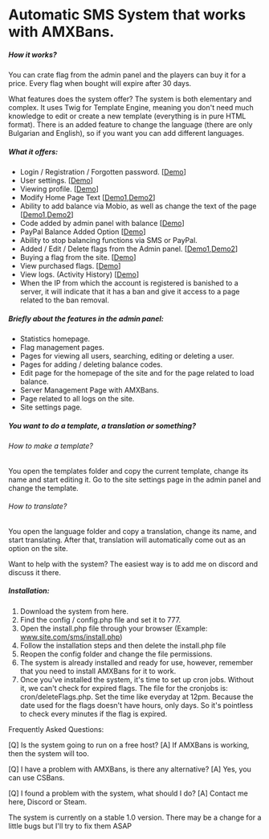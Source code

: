# Automatic SMS System that works with AMXBans.

##### How it works?
You can crate flag from the admin panel and the players can buy it for a price. 
Every flag when bought will expire after 30 days.

What features does the system offer?
The system is both elementary and complex.
It uses Twig for Template Engine, meaning you don't need much knowledge to edit or create a new template (everything is in pure HTML format).
There is an added feature to change the language (there are only Bulgarian and English), so if you want you can add different languages.

##### What it offers:
- Login / Registration / Forgotten password. [[Demo](https://imgur.com/Qsr7cxB)]
- User settings. [[Demo](https://imgur.com/X1yXj3C)]
- Viewing profile. [[Demo](https://imgur.com/TutlHTD)]
- Modify Home Page Text [[Demo1](https://imgur.com/yY2Kf1c),[Demo2](https://imgur.com/HdAdUU6)]
- Ability to add balance via Mobio, as well as change the text of the page [[Demo1](https://imgur.com/MoZUtqv),[Demo2](https://imgur.com/8rOLW5Q)]
- Code added by admin panel with balance [[Demo](https://imgur.com/0ISgJT3)]
- PayPal Balance Added Option [[Demo](https://imgur.com/oHf0Ghs)]
- Ability to stop balancing functions via SMS or PayPal.
- Added / Edit / Delete flags from the Admin panel. [[Demo1](https://imgur.com/Y3VVIfG),[Demo2](https://imgur.com/pKGiSHB)]
- Buying a flag from the site. [[Demo](https://imgur.com/WVE5lTh)]
- View purchased flags. [[Demo](https://imgur.com/bTad16z)]
- View logs. (Activity History) [[Demo](https://imgur.com/uCrlC9b)]
- When the IP from which the account is registered is banished to a server, it will indicate that it has a ban and give it access to a page related to the ban removal.

##### Briefly about the features in the admin panel:
- Statistics homepage.
- Flag management pages.
- Pages for viewing all users, searching, editing or deleting a user.
- Pages for adding / deleting balance codes.
- Edit page for the homepage of the site and for the page related to load balance.
- Server Management Page with AMXBans.
- Page related to all logs on the site.
- Site settings page.

##### You want to do a template, a translation or something?
###### How to make a template?
You open the templates folder and copy the current template, change its name and start editing it. Go to the site settings page in the admin panel and change the template.

###### How to translate?
You open the language folder and copy a translation, change its name, and start translating. After that, translation will automatically come out as an option on the site.

Want to help with the system? The easiest way is to add me on discord and discuss it there.

##### Installation:
1. Download the system from here.
2. Find the config / config.php file and set it to 777.
3. Open the install.php file through your browser (Example: www.site.com/sms/install.php)
4. Follow the installation steps and then delete the install.php file
5. Reopen the config folder and change the file permissions.
6. The system is already installed and ready for use, however, remember that you need to install AMXBans for it to work.
7. Once you've installed the system, it's time to set up cron jobs. Without it, we can't check for expired flags.
The file for the cronjobs is: cron/deleteFlags.php. Set the time like everyday at 12pm. Because the date used for the flags doesn't have hours, only days. So it's pointless to check every minutes if the flag is expired.

Frequently Asked Questions:

[Q] Is the system going to run on a free host? [A] If AMXBans is working, then the system will too.

[Q] I have a problem with AMXBans, is there any alternative? [A] Yes, you can use CSBans.

[Q] I found a problem with the system, what should I do? [A] Contact me here, Discord or Steam.

The system is currently on a stable 1.0 version. There may be a change for a little bugs but I'll try to fix them ASAP
